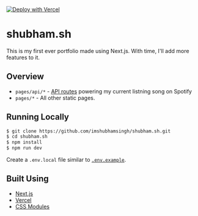 [![Deploy with Vercel](https://vercel.com/button)](https://vercel.com/new/git/external?repository-url=https%3A%2F%2Fgithub.com%2Fimshubhamsingh%2Fshubham.sh)

# shubham.sh

This is my first ever portfolio made using Next.js. With time, I'll add more features to it.

## Overview

- `pages/api/*` - [API routes](https://nextjs.org/docs/api-routes/introduction) powering my current listning song on Spotify
- `pages/*` - All other static pages.

## Running Locally

```bash
$ git clone https://github.com/imshubhamsingh/shubham.sh.git
$ cd shubham.sh
$ npm install
$ npm run dev
```

Create a `.env.local` file similar to [`.env.example`](https://github.com/leerob/leerob.io/blob/master/.env.example).

## Built Using

- [Next.js](https://nextjs.org/)
- [Vercel](https://vercel.com)
- [CSS Modules](https://github.com/css-modules/css-modules)